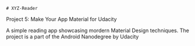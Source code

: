     # XYZ-Reader
Project 5: Make Your App Material for Udacity

A simple reading app showcasing mordern Material Design techniques.
The project is a part of the Android Nanodegree by Udacity
